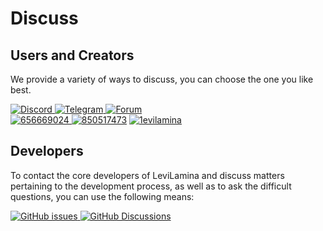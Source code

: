 # Discuss

## Users and Creators

We provide a variety of ways to discuss, you can choose the one you like best.

[![Discord](https://img.shields.io/discord/849252980430864384?style=for-the-badge&logo=discord)
](https://discord.gg/GDWytKaebw) 
[![Telegram](https://img.shields.io/badge/Telegram-blue?style=for-the-badge&logo=telegram)
](https://t.me/LiteLoader) 
[![Forum](https://img.shields.io/badge/Official%20Forum-orange?style=for-the-badge)
](https://bbs.liteldev.com)  
[![656669024](https://img.shields.io/badge/656669024-red?style=for-the-badge&logo=tencent%20qq)
](http://qm.qq.com/cgi-bin/qm/qr?_wv=1027&k=ndxRXO1HARA8ing7OunMClOz3cQTogL0&authKey=D7QTcqnzhBzuh3zc%2F70FjgklsVvkCImTjSRqHMwYGCLwIFpxzp%2FflC97Y7AUG%2Fpy&noverify=0&group_code=656669024) 
[![850517473](https://img.shields.io/badge/850517473-red?style=for-the-badge&logo=tencent%20qq)](http://qm.qq.com/cgi-bin/qm/qr?_wv=1027&k=YFHRYvpO6mjqE5QeZxcMIlahGzWR3JLA&authKey=M8p8hkdctNSyXJo7Ux%2FzdNu4VL2jLiqMGakM3eHlA4ZLvjdwtL%2F1SIKE51s%2FKcp6&noverify=0&group_code=850517473) 
[![1evilamina](https://img.shields.io/badge/1evilamina-red?style=for-the-badge&logo=tencent%20qq)](https://pd.qq.com/s/a13gu04rv)  

## Developers

To contact the core developers of LeviLamina and discuss matters pertaining to the development process, as well as to ask the difficult questions, you can use the following means:

[![GitHub issues](https://img.shields.io/github/issues-raw/LiteLDev/LeviLamina?style=for-the-badge&logo=github)
](https://github.com/LiteLDev/LeviLamina/issues) 
[![GitHub Discussions](https://img.shields.io/github/discussions/LiteLDev/LeviLamina?style=for-the-badge&logo=github)
](https://github.com/LiteLDev/LeviLamina/discussions)
